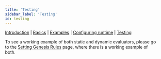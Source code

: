 ```yaml
---
title: 'Testing'
sidebar_label: 'Testing'
id: testing
---
```


[Introduction](/server/evaluator/introduction) | [Basics](/server/evaluator/basics) | [Examples](/server/evaluator/examples) | [Configuring runtime](/server/evaluator/configuring-runtime) | [Testing](/server/evaluator/testing)


To see a working example of both static and dynamic evaluators, please go to the [Setting Genesis Rules](/getting-started/go-to-the-next-level/setting-genesis-evaluator-rules/) page, where there is a working example of both.
